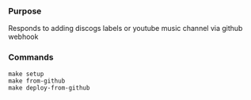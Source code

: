### Purpose

Responds to adding discogs labels or youtube music channel via github webhook

### Commands

    make setup
    make from-github
    make deploy-from-github
